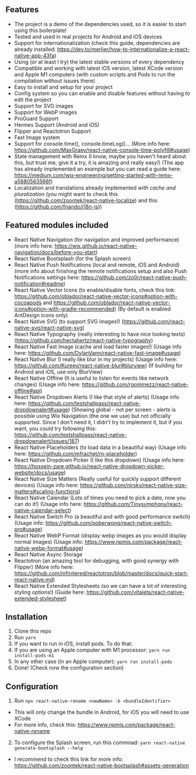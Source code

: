 ## Features
- The project is a demo of the dependencies used, so it is easier to start using this boilerplate!
- Tested and used in real projects for Android and iOS devices
- Support for internationalization (check this guide, dependencies are already installed: https://dev.to/merlier/how-to-internationalize-a-react-native-app-43fa)
- Using (or at least I try) the latest stable versions of every dependency
- Compatible and working with latest iOS version, latest XCode version and Apple M1 computers (with custom scripts and Pods to run the compilation without issues there)
- Easy to install and setup for your project
- Config system so you can enable and disable features without having to edit the project
- Support for SVG images
- Support for WebP images
- ProGuard Support
- Hermes Support (Android and iOS)
- Flipper and Reactotron Support
- Fast Image system
- Support for console.time(), console.timeLog()... (More info here: https://github.com/MaxGraey/react-native-console-time-polyfill#usage)
- State management with Remx (I know, maybe you haven't heard about this, but trust me, give it a try, it is amazing and really easy!) (The app has already implemented an example but you can read a guide here: https://medium.com/wix-engineering/getting-started-with-remx-a5880563566f)
- Localization and translations already implemented *with cache and pluralization* (you might want to check this (https://github.com/zoontek/react-native-localize) and this (https://github.com/fnando/i18n-js))

## Featured modules included
- React Native Navigation (for navigation and improved performance) (more info here: https://wix.github.io/react-native-navigation/docs/before-you-start)
- React Native Bootsplash (for the Splash screen)
- React Native Push Notifications (local and remote, iOS and Android) (more info about finishing the remote notifications setup and also Push Notifications settings here: https://github.com/zo0r/react-native-push-notification#readme)
- React Native Vector Icons (to enable/disable fonts, check this link: https://github.com/oblador/react-native-vector-icons#option-with-cocoapods and https://github.com/oblador/react-native-vector-icons#option-with-gradle-recommended) (By default is enabled AntDesign icons only)
- React Native SVG (to support SVG images!) (https://github.com/react-native-svg/react-native-svg)
- React Native Typography (really interesting to have nice looking texts) (https://github.com/hectahertz/react-native-typography)
- React Native Fast Image (cache and load faster images!) (Usage info here: https://github.com/DylanVann/react-native-fast-image#usage)
- React Native Blur (I really like blur in my projects) (Usage info here: https://github.com/Kureev/react-native-blur#blurview) (If building for Android and iOS, use only BlurView)
- React Native Offline (It is useful to listen for events like network changes) (Usage info here: https://github.com/rgommezz/react-native-offline#api)
- React Native Dropdown Alerts (I like that style of alerts) (Usage info here: https://github.com/testshallpass/react-native-dropdownalert#usage) (Showing global - not per screen - alerts is possible using Wix Navigation (the one we use) but not officially supported. Since I don't need it, I didn't try to implement it, but if you want, you could try following this: https://github.com/testshallpass/react-native-dropdownalert/issues/187)
- React Native Placeholders (to load data in a beautiful way) (Usage info here: https://github.com/mfrachet/rn-placeholder)
- React Native Dropdown Picker (I like this dropdown) (Usage info here: https://hossein-zare.github.io/react-native-dropdown-picker-website/docs/usage)
- React Native Size Matters (Really useful for quickly support different devices) (Usage info here: https://github.com/nirsky/react-native-size-matters#scaling-functions)
- React Native Calendar (Lots of times you need to pick a date, now you can do it!) (Usage info here: https://github.com/Tinysymphony/react-native-calendar-select)
- React Native Switch Pro (a beautiful and with good performance switch) (Usage info: https://github.com/poberwong/react-native-switch-pro#usage)
- React Native WebP Format (display webp images as you would display normal images) (Usage info: https://www.npmjs.com/package/react-native-webp-format#usage)
- React Native Async Storage
- Reactotron (an amazing tool for debugging, with good synergy with Flipper) (More info here: https://github.com/infinitered/reactotron/blob/master/docs/quick-start-react-native.md)
- React Native Extended Stylesheets (so we can have a lot of interesting styling options!) (Guide here: https://github.com/vitalets/react-native-extended-stylesheet)
  
## Installation
1. Clone this repo
2. Run `yarn`
3. If you want to run in iOS, install pods. To do that:
  1. If you are using an Apple computer with M1 processor: `yarn run install-pods-m1`
  2. In any other case (in an Apple computer): `yarn run install-pods`
4. Done! (Check now the configuration section)

## Configuration
1. Run `npx react-native-rename <newName> -b <bundleIdentifier>`
  - This will only change the bundle in Android, for iOS you will need to use XCode
  - For more info, check this: https://www.npmjs.com/package/react-native-rename
2. To configure the Splash screen, run this commnad: `yarn react-native generate-bootsplash --help`
  - I recommend to check this link for more info: https://github.com/zoontek/react-native-bootsplash#assets-generation